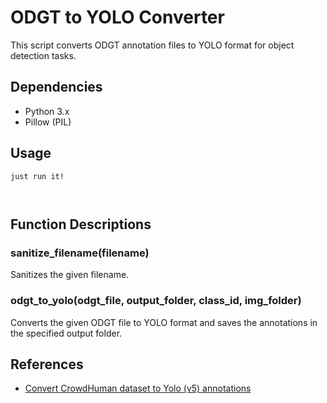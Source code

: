 <!DOCTYPE html>
<html lang="en">
<head>
  <meta charset="UTF-8">
  <meta name="viewport" content="width=device-width, initial-scale=1.0">
  <title>README</title>
</head>
<body>
  <h1>ODGT to YOLO Converter</h1>
  <p>This script converts ODGT annotation files to YOLO format for object detection tasks.</p>
  <h2>Dependencies</h2>
  <ul>
    <li>Python 3.x</li>
    <li>Pillow (PIL)</li>
  </ul>
  <h2>Usage</h2>
  <pre><code>just run it!

</code></pre>
  <h2>Function Descriptions</h2>
  <h3>sanitize_filename(filename)</h3>
  <p>Sanitizes the given filename.</p>
  <h3>odgt_to_yolo(odgt_file, output_folder, class_id, img_folder)</h3>
  <p>Converts the given ODGT file to YOLO format and saves the annotations in the specified output folder.</p>
  <h2>References</h2>
  <ul>
    <li><a href="https://gist.github.com/username/repo">Convert CrowdHuman dataset to Yolo (v5) annotations</a></li>
  </ul>
</body>
</html>
